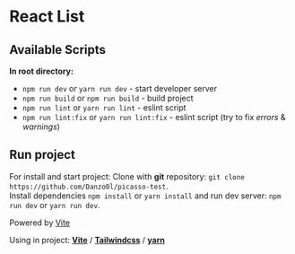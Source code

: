 # React List

## Available Scripts

**In root directory:**

- `npm run dev` or `yarn run dev` - start developer server
- `npm run build` or `npm run build` - build project
- `npm run lint` or `yarn run lint` - eslint script
- `npm run lint:fix` or `yarn run lint:fix` - eslint script (try to fix _errors_ & _warnings_)

## Run project

For install and start project:
Clone with **git** repository: `git clone https://github.com/Danzo0l/picasso-test`.  
Install dependencies `npm install` or `yarn install` and run dev server: `npm run dev` or `yarn run dev`.

Powered by [Vite](https://github.com/vitejs/vite)

Using in project:
**[Vite](https://github.com/vitejs/vite)** /
**[Tailwindcss](https://tailwindcss.com/)** /
**[yarn](https://yarnpkg.com/)**
